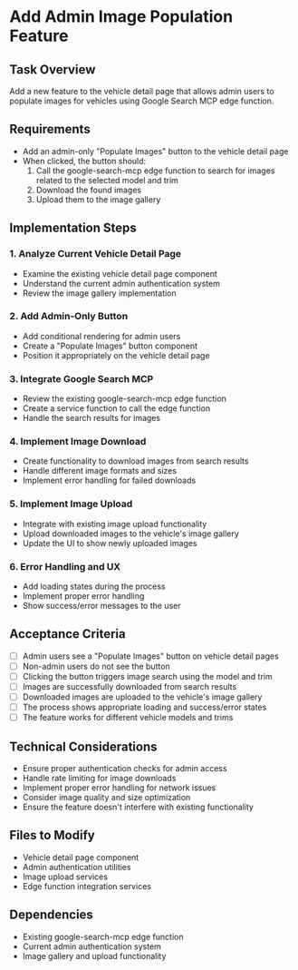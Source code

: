 # Add Admin Image Population Feature

## Task Overview
Add a new feature to the vehicle detail page that allows admin users to populate images for vehicles using Google Search MCP edge function.

## Requirements
- Add an admin-only "Populate Images" button to the vehicle detail page
- When clicked, the button should:
  1. Call the google-search-mcp edge function to search for images related to the selected model and trim
  2. Download the found images
  3. Upload them to the image gallery

## Implementation Steps

### 1. Analyze Current Vehicle Detail Page
- Examine the existing vehicle detail page component
- Understand the current admin authentication system
- Review the image gallery implementation

### 2. Add Admin-Only Button
- Add conditional rendering for admin users
- Create a "Populate Images" button component
- Position it appropriately on the vehicle detail page

### 3. Integrate Google Search MCP
- Review the existing google-search-mcp edge function
- Create a service function to call the edge function
- Handle the search results for images

### 4. Implement Image Download
- Create functionality to download images from search results
- Handle different image formats and sizes
- Implement error handling for failed downloads

### 5. Implement Image Upload
- Integrate with existing image upload functionality
- Upload downloaded images to the vehicle's image gallery
- Update the UI to show newly uploaded images

### 6. Error Handling and UX
- Add loading states during the process
- Implement proper error handling
- Show success/error messages to the user

## Acceptance Criteria
- [ ] Admin users see a "Populate Images" button on vehicle detail pages
- [ ] Non-admin users do not see the button
- [ ] Clicking the button triggers image search using the model and trim
- [ ] Images are successfully downloaded from search results
- [ ] Downloaded images are uploaded to the vehicle's image gallery
- [ ] The process shows appropriate loading and success/error states
- [ ] The feature works for different vehicle models and trims

## Technical Considerations
- Ensure proper authentication checks for admin access
- Handle rate limiting for image downloads
- Implement proper error handling for network issues
- Consider image quality and size optimization
- Ensure the feature doesn't interfere with existing functionality

## Files to Modify
- Vehicle detail page component
- Admin authentication utilities
- Image upload services
- Edge function integration services

## Dependencies
- Existing google-search-mcp edge function
- Current admin authentication system
- Image gallery and upload functionality
